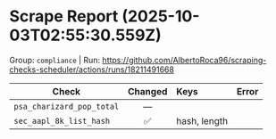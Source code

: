 # Scrape Report (2025-10-03T02:55:30.559Z)

Group: `compliance`  |  Run: https://github.com/AlbertoRoca96/scraping-checks-scheduler/actions/runs/18211491668

| Check | Changed | Keys | Error |
|---|:---:|:--|:--|
| `psa_charizard_pop_total` | — |  |  |
| `sec_aapl_8k_list_hash` | ✅ | hash, length |  |
